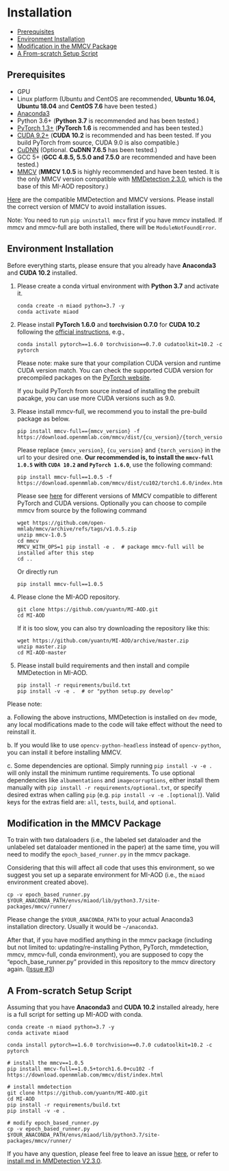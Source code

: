 # Installation

<!-- TOC -->

- [Prerequisites](#prerequisites)
- [Environment Installation](#environment-installation)
- [Modification in the MMCV Package](#modification-in-the-MMCV-ackage)
- [A From-scratch Setup Script](#a-from-scratch-setup-script)

<!-- TOC -->

## Prerequisites

- GPU
- Linux platform (Ubuntu and CentOS are recommended, **Ubuntu 16.04, Ubuntu 18.04** and **CentOS 7.6** have been tested.)
- [Anaconda3](https://www.anaconda.com/)
- Python 3.6+ (**Python 3.7** is recommended and has been tested.)
- [PyTorch 1.3+](https://pytorch.org/) (**PyTorch 1.6** is recommended and has been tested.)
- [CUDA 9.2+](https://developer.nvidia.com/cuda-toolkit-archive) (**CUDA 10.2** is recommended and has been tested. If you build PyTorch from source, CUDA 9.0 is also compatible.)
- [CuDNN](https://developer.nvidia.com/cudnn) (Optional. **CuDNN 7.6.5** has been tested.)
- GCC 5+ (**GCC 4.8.5, 5.5.0 and 7.5.0** are recommended and have been tested.)
- [MMCV](https://mmcv.readthedocs.io/en/latest/#installation) (**MMCV 1.0.5** is highly recommended and have been tested. It is the only MMCV version compatible with [MMDetection 2.3.0](https://github.com/open-mmlab/mmdetection/tree/v2.3.0), which is the base of this MI-AOD repository.)

[Here](https://github.com/open-mmlab/mmdetection/blob/master/docs/get_started.md#prerequisites) are the compatible MMDetection and MMCV versions.
Please install the correct version of MMCV to avoid installation issues.

Note: You need to run `pip uninstall mmcv` first if you have mmcv installed.
If mmcv and mmcv-full are both installed, there will be `ModuleNotFoundError`.

## Environment Installation

Before everything starts, please ensure that you already have **Anaconda3** and **CUDA 10.2** installed.

<!-- 0. You can simply install mmdetection with the following commands:
    `pip install mmdet` -->

1. Please create a conda virtual environment with **Python 3.7** and activate it.

    ```shell
    conda create -n miaod python=3.7 -y
    conda activate miaod
    ```

2. Please install **PyTorch 1.6.0** and **torchvision 0.7.0** for **CUDA 10.2** following the [official instructions](https://pytorch.org/get-started/previous-versions/#v160), e.g.,

    ```shell
    conda install pytorch==1.6.0 torchvision==0.7.0 cudatoolkit=10.2 -c pytorch
    ```

    Please note: make sure that your compilation CUDA version and runtime CUDA version match.
    You can check the supported CUDA version for precompiled packages on the [PyTorch website](https://pytorch.org/get-started/previous-versions/#v160).

    If you build PyTorch from source instead of installing the prebuilt pacakge, you can use more CUDA versions such as 9.0.

3. Please install mmcv-full, we recommend you to install the pre-build package as below.

    ```shell
    pip install mmcv-full=={mmcv_version} -f https://download.openmmlab.com/mmcv/dist/{cu_version}/{torch_version}/index.html
    ```

    Please replace `{mmcv_version}`, `{cu_version}` and `{torch_version}` in the url to your desired one. **Our recommended is, to install the `mmcv-full 1.0.5` with `CUDA 10.2` and `PyTorch 1.6.0`**, use the following command:

    ```shell
    pip install mmcv-full==1.0.5 -f https://download.openmmlab.com/mmcv/dist/cu102/torch1.6.0/index.html
    ```

    Please see [here](https://github.com/open-mmlab/mmcv#installation) for different versions of MMCV compatible to different PyTorch and CUDA versions.
    Optionally you can choose to compile mmcv from source by the following command

    ```shell
    wget https://github.com/open-mmlab/mmcv/archive/refs/tags/v1.0.5.zip
    unzip mmcv-1.0.5
    cd mmcv
    MMCV_WITH_OPS=1 pip install -e .  # package mmcv-full will be installed after this step
    cd ..
    ```

    Or directly run

    ```shell
    pip install mmcv-full==1.0.5
    ```

4. Please clone the MI-AOD repository.

    ```
    git clone https://github.com/yuantn/MI-AOD.git
    cd MI-AOD
    ```

    If it is too slow, you can also try downloading the repository like this:

    ```
    wget https://github.com/yuantn/MI-AOD/archive/master.zip
    unzip master.zip
    cd MI-AOD-master
    ```

5. Please install build requirements and then install and compile MMDetection in MI-AOD.

    ```shell
    pip install -r requirements/build.txt
    pip install -v -e .  # or "python setup.py develop"
    ```

Please note:

a. Following the above instructions, MMDetection is installed on `dev` mode, any local modifications made to the code will take effect without the need to reinstall it.

b. If you would like to use `opencv-python-headless` instead of `opencv-python`, you can install it before installing MMCV.

c. Some dependencies are optional. Simply running `pip install -v -e .` will only install the minimum runtime requirements.
To use optional dependencies like `albumentations` and `imagecorruptions`, either install them manually with `pip install -r requirements/optional.txt`,
or specify desired extras when calling `pip` (e.g. `pip install -v -e .[optional]`). Valid keys for the extras field are: `all`, `tests`, `build`, and `optional`.

## Modification in the MMCV Package

To train with two dataloaders (i.e., the labeled set dataloader and the unlabeled set dataloader mentioned in the paper) at the same time,
you will need to modify the ` epoch_based_runner.py ` in the mmcv package.

Considering that this will affect all code that uses this environment,
so we suggest you set up a separate environment for MI-AOD (i.e., the ` miaod ` environment created above).

```
cp -v epoch_based_runner.py $YOUR_ANACONDA_PATH/envs/miaod/lib/python3.7/site-packages/mmcv/runner/
```

Please change the ` $YOUR_ANACONDA_PATH ` to your actual Anaconda3 installation directory. Usually it would be `~/anaconda3`.

After that, if you have modified anything in the mmcv package
(including but not limited to: updating/re-installing Python, PyTorch, mmdetection, mmcv, mmcv-full, conda environment),
you are supposed to copy the “epoch_base_runner.py” provided in this repository to the mmcv directory again. ([Issue #3](../../issues/3))

## A From-scratch Setup Script

Assuming that you have **Anaconda3** and **CUDA 10.2** installed already, here is a full script for setting up MI-AOD with conda.

```shell
conda create -n miaod python=3.7 -y
conda activate miaod

conda install pytorch==1.6.0 torchvision==0.7.0 cudatoolkit=10.2 -c pytorch

# install the mmcv==1.0.5
pip install mmcv-full==1.0.5+torch1.6.0+cu102 -f https://download.openmmlab.com/mmcv/dist/index.html

# install mmdetection
git clone https://github.com/yuantn/MI-AOD.git
cd MI-AOD
pip install -r requirements/build.txt
pip install -v -e .

# modify epoch_based_runner.py
cp -v epoch_based_runner.py $YOUR_ANACONDA_PATH/envs/miaod/lib/python3.7/site-packages/mmcv/runner/
```

If you have any question, please feel free to leave an issue [here](../../issues), or refer to [install.md in MMDetection V2.3.0](https://github.com/open-mmlab/mmdetection/blob/v2.3.0/docs/install.md).
